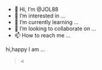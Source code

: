 - 👋 Hi, I’m @JOL88
- 👀 I’m interested in ...
- 🌱 I’m currently learning ...
- 💞️ I’m looking to collaborate on ...
- 📫 How to reach me ...

<!---
JOL88/JOL88 is a ✨ special ✨ repository because its `README.md` (this file) appears on your GitHub profile.
You can click the Preview link to take a look at your changes.
--->hi,happy I am ...
><next><

